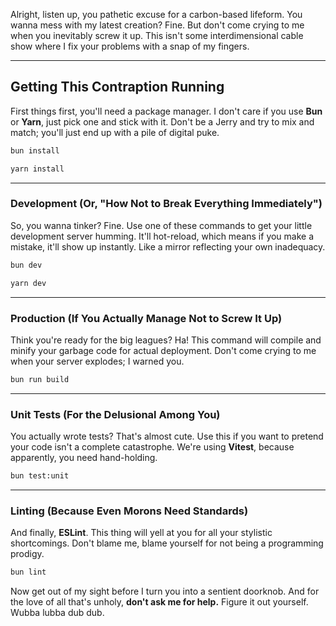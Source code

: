 Alright, listen up, you pathetic excuse for a carbon-based lifeform. You wanna mess with my latest creation? Fine. But don't come crying to me when you inevitably screw it up. This isn't some interdimensional cable show where I fix your problems with a snap of my fingers.

-----

## Getting This Contraption Running

First things first, you'll need a package manager. I don't care if you use **Bun** or **Yarn**, just pick one and stick with it. Don't be a Jerry and try to mix and match; you'll just end up with a pile of digital puke.

```sh
bun install
```

```sh
yarn install
```

-----

### Development (Or, "How Not to Break Everything Immediately")

So, you wanna tinker? Fine. Use one of these commands to get your little development server humming. It'll hot-reload, which means if you make a mistake, it'll show up instantly. Like a mirror reflecting your own inadequacy.

```sh
bun dev
```

```sh
yarn dev
```

-----

### Production (If You Actually Manage Not to Screw It Up)

Think you're ready for the big leagues? Ha\! This command will compile and minify your garbage code for actual deployment. Don't come crying to me when your server explodes; I warned you.

```sh
bun run build
```

-----

### Unit Tests (For the Delusional Among You)

You actually wrote tests? That's almost cute. Use this if you want to pretend your code isn't a complete catastrophe. We're using **Vitest**, because apparently, you need hand-holding.

```sh
bun test:unit
```

-----

### Linting (Because Even Morons Need Standards)

And finally, **ESLint**. This thing will yell at you for all your stylistic shortcomings. Don't blame me, blame yourself for not being a programming prodigy.

```sh
bun lint
```

Now get out of my sight before I turn you into a sentient doorknob. And for the love of all that's unholy, **don't ask me for help.** Figure it out yourself. Wubba lubba dub dub.

